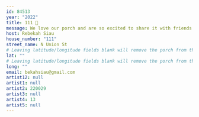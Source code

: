 ```yaml
---
id: 84513
year: "2022"
title: 111 🤍
message: We love our porch and are so excited to share it with friends for porchfest !
host: Rebekah Siau
house_number: "111"
street_name: N Union St
# Leaving latitude/longitude fields blank will remove the porch from the Porchfest map.
lat: ""
# Leaving latitude/longitude fields blank will remove the porch from the Porchfest map.
long: ""
email: bekahsiau@gmail.com
artist12: null
artist1: null
artist2: 220029
artist3: null
artist4: 13
artist5: null
---
```

